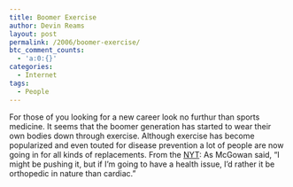```yaml
---
title: Boomer Exercise
author: Devin Reams
layout: post
permalink: /2006/boomer-exercise/
btc_comment_counts:
  - 'a:0:{}'
categories:
  - Internet
tags:
  - People
---
```

For those of you looking for a new career look no furthur than sports medicine. It seems that the boomer generation has started to wear their own bodies down through exercise. Although exercise has become popularized and even touted for disease prevention a lot of people are now going in for all kinds of replacements. From the [NYT][1]: As McGowan said, &#8220;I might be pushing it, but if I&#8217;m going to have a health issue, I&#8217;d rather it be orthopedic in nature than cardiac.&#8221;

 [1]: http://www.nytimes.com/2006/04/16/sports/16boomers.html?pagewanted=2&#038;ei=5088&#038;en=54fc464f4a33d37b&#038;ex=1302840000&#038;adxnnl=1&#038;partner=rssnyt&#038;emc=rss&#038;adxnnlx=1145210727-9hNH2Nc/war92KaqmCV4sA